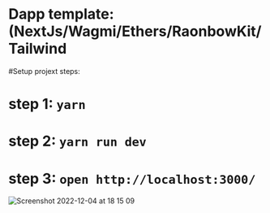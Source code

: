 # Dapp template:(NextJs/Wagmi/Ethers/RaonbowKit/Tailwind
#Setup projext steps:
# step 1: `yarn`
# step 2: `yarn run dev`
# step 3: `open http://localhost:3000/`
![Screenshot 2022-12-04 at 18 15 09](https://user-images.githubusercontent.com/91081974/205502313-b06b9607-f977-4559-a4d5-5ae1fc75bdcb.png)
